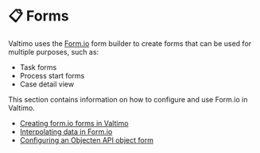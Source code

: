 # 📋 Forms

Valtimo uses the [Form.io](https://www.form.io/) form builder to create forms that can be used for multiple purposes, such as:

* Task forms
* Process start forms
* Case detail view

This section contains information on how to configure and use Form.io in Valtimo.

* [Creating form.io forms in Valtimo](creating-forms-in-valtimo.md)
* [Interpolating data in Form.io](interpolating-data-in-formio.md)
* [Configuring an Objecten API object form](configure-object-form.md)
